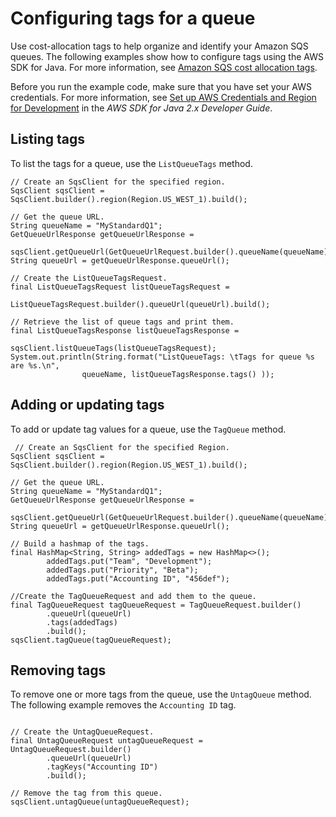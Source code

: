 # Configuring tags for a queue<a name="sqs-java-add-update-remove-tag-queue"></a>

Use cost\-allocation tags to help organize and identify your Amazon SQS queues\. The following examples show how to configure tags using the AWS SDK for Java\. For more information, see [Amazon SQS cost allocation tags](sqs-queue-tags.md)\.

 Before you run the example code, make sure that you have set your AWS credentials\. For more information, see [Set up AWS Credentials and Region for Development](https://docs.aws.amazon.com/sdk-for-java/v2/developer-guide/setup-credentials.html) in the *AWS SDK for Java 2\.x Developer Guide*\. 

## Listing tags<a name="sqs-java-list-tags"></a>

To list the tags for a queue, use the `ListQueueTags` method\.

```
// Create an SqsClient for the specified region.
SqsClient sqsClient = SqsClient.builder().region(Region.US_WEST_1).build();

// Get the queue URL.
String queueName = "MyStandardQ1";
GetQueueUrlResponse getQueueUrlResponse =
        sqsClient.getQueueUrl(GetQueueUrlRequest.builder().queueName(queueName).build());
String queueUrl = getQueueUrlResponse.queueUrl();

// Create the ListQueueTagsRequest.
final ListQueueTagsRequest listQueueTagsRequest = 
                                  ListQueueTagsRequest.builder().queueUrl(queueUrl).build();

// Retrieve the list of queue tags and print them.
final ListQueueTagsResponse listQueueTagsResponse =
                                  sqsClient.listQueueTags(listQueueTagsRequest);
System.out.println(String.format("ListQueueTags: \tTags for queue %s are %s.\n",
                queueName, listQueueTagsResponse.tags() ));
```

## Adding or updating tags<a name="sqs-java-add-tags"></a>

To add or update tag values for a queue, use the `TagQueue` method\.

```
 // Create an SqsClient for the specified Region.
SqsClient sqsClient = SqsClient.builder().region(Region.US_WEST_1).build();

// Get the queue URL.
String queueName = "MyStandardQ1";
GetQueueUrlResponse getQueueUrlResponse =
        sqsClient.getQueueUrl(GetQueueUrlRequest.builder().queueName(queueName).build());
String queueUrl = getQueueUrlResponse.queueUrl();	

// Build a hashmap of the tags.
final HashMap<String, String> addedTags = new HashMap<>();
        addedTags.put("Team", "Development");
        addedTags.put("Priority", "Beta");
        addedTags.put("Accounting ID", "456def");

//Create the TagQueueRequest and add them to the queue.
final TagQueueRequest tagQueueRequest = TagQueueRequest.builder()
        .queueUrl(queueUrl)
        .tags(addedTags)
        .build();
sqsClient.tagQueue(tagQueueRequest);
```

## Removing tags<a name="sqs-java-remove-tags"></a>

To remove one or more tags from the queue, use the `UntagQueue` method\. The following example removes the `Accounting ID` tag\.

```
 
// Create the UntagQueueRequest.
final UntagQueueRequest untagQueueRequest = UntagQueueRequest.builder()
        .queueUrl(queueUrl)
        .tagKeys("Accounting ID")
        .build();
        
// Remove the tag from this queue.
sqsClient.untagQueue(untagQueueRequest);
```
